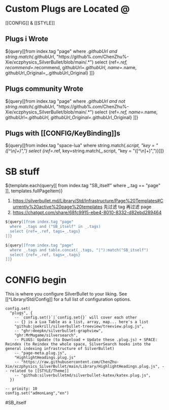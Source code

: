 # Custom Plugs are Located @
[[CONFIG]] & [[STYLE]]

## Plugs i Wrote
${query[[from index.tag "page" 
  where _.githubUrl and string.match(_.githubUrl, "https://github%.com/ChenZhu%-Xie/xczphysics_SilverBullet/blob/main/.*")
  select {ref=_.ref, recommend=_.recommend, githubUrl=_.githubUrl, name=_.name, githubUrl_Original=_.githubUrl_Original}
]]}

## Plugs community Wrote
${query[[from index.tag "page" 
  where _.githubUrl and not string.match(_.githubUrl, "https://github%.com/ChenZhu%-Xie/xczphysics_SilverBullet/blob/main/.*")
  select {ref=_.ref, name=_.name, githubUrl=_.githubUrl, githubUrl_Original=_.githubUrl_Original}
]]}

## Plugs with [[CONFIG/KeyBinding]]s
${query[[from index.tag "space-lua" where string.match(_.script, "key = \"([^\n]+)\",") select {ref=_.ref, key=string.match(_.script, "key = \"([^\n]+)\",")}]]}

# SB stuff
${template.each(query[[
  from index.tag "SB_itself"
  where _.tag == "page"
]], templates.fullPageItem)}
1. https://silverbullet.md/Library/Std/Infrastructure/Page%20Templates#Currently%20active%20page%20templates 先过滤 tag 再过滤 page
2. https://chatgpt.com/share/68fc9915-ebe4-8010-8332-d82ebd289464

```lua -- 先过滤 page 再过滤 tag
${query[[from index.tag "page"
  where _.tags and ("SB_itself" in _.tags)
  select {ref=_.ref, tags=_.tags}
]]}
```

```lua -- not working again though
${query[[from index.tag "page"
  where _.tags and table.concat(_.tags, "|"):match("SB_itself")
  select {ref=_.ref, tags=_.tags}
]]}
```

# CONFIG begin
This is where you configure SilverBullet to your liking. See [[^Library/Std/Config]] for a full list of configuration options.

```space-lua
config.set(
  "plugs", {
    -- `config.set()`|`config.set{}` will cover each other
    -- {} is a Lua Table as a list, array, map... here's a list
    "github:joekrill/silverbullet-treeview/treeview.plug.js",
    -- "ghr:deepkn/silverbullet-graphview",
    "ghr:MrMugame/silversearch",
    -- PLUGS: Update (to Download + Update these .plug.js) + SPACE: Reindex (to Reindex the whole space, SilverSearch hooks into the general indexing infrastructure of SilverBullet)
    -- "page-meta.plug.js",
    "HighlightHeadings.plug.js"
    -- "https://raw.githubusercontent.com/ChenZhu-Xie/xczphysics_SilverBullet/main/Library/HighlightHeadings.plug.js", -- related to [[STYLE/Theme]]
    -- "github:silverbulletmd/silverbullet-katex/katex.plug.js",
  })
```

```space-lua
-- prioity: 10
config.set("admonLang","en")
```

#SB_itself